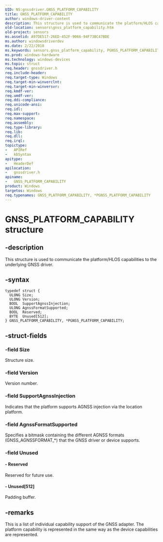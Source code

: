 ```yaml
---
UID: NS:gnssdriver.GNSS_PLATFORM_CAPABILITY
title: GNSS_PLATFORM_CAPABILITY
author: windows-driver-content
description: This structure is used to communicate the platform/HLOS capabilities to the underlying GNSS driver.
old-location: sensors\gnss_platform_capability.htm
old-project: sensors
ms.assetid: A97DE517-26ED-452F-9066-94F73BC47BDE
ms.author: windowsdriverdev
ms.date: 2/22/2018
ms.keywords: sensors.gnss_platform_capability, PGNSS_PLATFORM_CAPABILITY, GNSS_PLATFORM_CAPABILITY structure [Sensor Devices], gnssdriver/PGNSS_PLATFORM_CAPABILITY, GNSS_PLATFORM_CAPABILITY, *PGNSS_PLATFORM_CAPABILITY, gnssdriver/GNSS_PLATFORM_CAPABILITY, PGNSS_PLATFORM_CAPABILITY structure pointer [Sensor Devices]
ms.prod: windows-hardware
ms.technology: windows-devices
ms.topic: struct
req.header: gnssdriver.h
req.include-header: 
req.target-type: Windows
req.target-min-winverclnt: 
req.target-min-winversvr: 
req.kmdf-ver: 
req.umdf-ver: 
req.ddi-compliance: 
req.unicode-ansi: 
req.idl: 
req.max-support: 
req.namespace: 
req.assembly: 
req.type-library: 
req.lib: 
req.dll: 
req.irql: 
topictype:
-	APIRef
-	kbSyntax
apitype:
-	HeaderDef
apilocation:
-	gnssdriver.h
apiname:
-	GNSS_PLATFORM_CAPABILITY
product: Windows
targetos: Windows
req.typenames: GNSS_PLATFORM_CAPABILITY, *PGNSS_PLATFORM_CAPABILITY
---
```


# GNSS_PLATFORM_CAPABILITY structure


## -description


This structure is used to communicate the platform/HLOS capabilities to the underlying GNSS driver.


## -syntax


````
typedef struct {
  ULONG Size;
  ULONG Version;
  BOOL  SupportAgnssInjection;
  ULONG AgnssFormatSupported;
  BOOL  Reserved;
  BYTE  Unused[512];
} GNSS_PLATFORM_CAPABILITY, *PGNSS_PLATFORM_CAPABILITY;
````


## -struct-fields




### -field Size

Structure size.


### -field Version

Version number.


### -field SupportAgnssInjection

Indicates that the platform supports AGNSS injection via the location platform.


### -field AgnssFormatSupported

Specifies a bitmask containing the different AGNSS formats (GNSS_AGNSSFORMAT_*) that the GNSS driver or device supports.


### -field Unused

 




#### - Reserved

Reserved for future use.


#### - Unused[512]

Padding buffer.


## -remarks



 This is a list of individual capability support of the GNSS adapter. The platform capability is represented in the same way as the device capabilities are represented.



